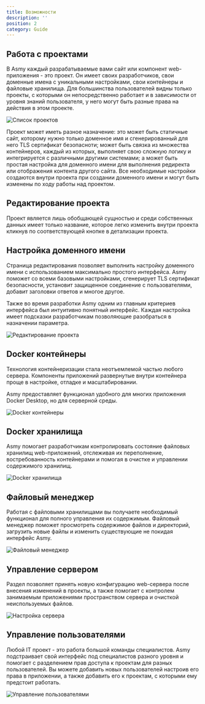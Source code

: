 ```yaml
---
title: Возможности
description: ''
position: 2
category: Guide
---
```


## Работа с проектами

В Asmy каждый разрабатываемые вами сайт или компонент web-приложения - это проект. Он имеет своих разработчиков,
свои доменные имена с уникальными настройками, свои контейнеры и файловые хранилища.
Для большинства пользователей видны только проекты, с которыми он непосредственно работает и
в зависимости от уровня знаний пользователя, у него могут быть разные права на действия в этом проекте.

![Список проектов](/images/projects.png)

Проект может иметь разное назначение: это может быть статичные сайт, которому нужно только доменное имя и
сгенерированный для него TLS сертификат безопасноти; может быть связка из множества контейнеров,
каждый из которых, выполняет свою сложную логику и интегрируется с различными другими системами;
а может быть простая настройка для доменного имени для выполнения редиректа или отображения контента другого сайта.
Все необходимые настройки создаются внутри проекта при создании доменного имени и могут быть изменены по ходу работы над проектом.

## Редактирование проекта

Проект является лишь обобщающей сущностью и среди собственных данных имеет только название,
которое легко изменить внутри проекта кликнув по соответствующей кнопке в детализации проекта.

## Настройка доменного имени

Страница редактирования позволяет выполнить настройку доменного имени с использованием максимально простого интерфейса.
Asmy поможет со всеми базовыми настройками, сгенерирует TLS сертификат безопасности, установит защищенное соединение с пользователями,
добавит заголовки ответов и многое другое.

Также во время разработки Asmy одним из главным критериев интерфейса был интуитивно понятный интерфейс.
Каждая настройка имеет подсказки разработчикам позволяющие разобраться в назначении параметра.

![Редактирование проекта](/images/redact.png)

## Docker контейнеры

Технология контейнеризации стала неотъемлемой частью любого сервера.
Компоненты приложений развернутые внутри контейнера проще в настройке, отладке и масштабировании.

Asmy предоставляет функционал удобного для многих приложения Docker Desktop, но для серверной среды.

![Docker контейнеры](/images/docker.png)

## Docker хранилища

Asmy помогает разработчикам контролировать состояние файловых хранилищ web-приложений, отслеживая их переполнение,
востребованность контейнерами и помогая в очистке и управлении содержимого хранилищ.

![Docker хранилища](/images/volumes.png)

## Файловый менеджер

Работая с файловыми хранилищами вы получаете необходимый функционал для полного управления их содержимым.
Файловый менеджер поможет просмотреть содержимое файлов и директорий, загрузить новые файлы и изменить существующие не покидая интерфейс Asmy.

![Файловый менеджер](/images/files.png)

## Управление сервером

Раздел позволяет принять новую конфигурацию web-сервера после внесения изменений в проекты, а также помогает с контролем
занимаемым приложениями пространством сервера и очисткой неиспользуемых файлов.

![Настройка сервера](/images/server.png)

## Управление пользователями

Любой IT проект - это работа большой команды специалистов. Asmy подстраивает свой интерфейс под специалистов разного уровня и
помогает с разделением прав доступа к проектам для разных пользователей.
Вы можете добавить новых пользователей настроив его права в приложении, а также добавить его к проектам, с которыми ему предстоит работать.

![Управление пользователями](/images/users.png)
